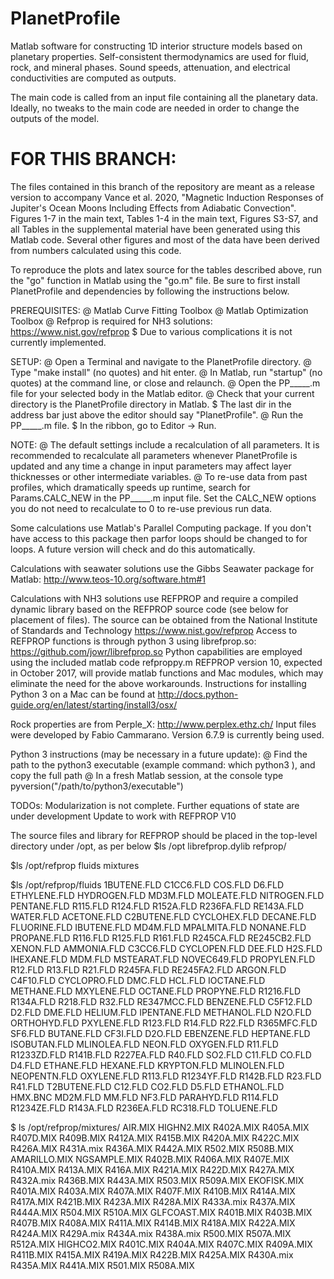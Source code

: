 # PlanetProfile
Matlab software for constructing 1D interior structure models based on planetary properties. Self-consistent thermodynamics are used for fluid, rock, and mineral phases. Sound speeds, attenuation, and electrical conductivities are computed as outputs.

The main code is called from an input file containing all the planetary data.  Ideally, no tweaks to the main code are needed in order to change the outputs of the model.

# FOR THIS BRANCH:
The files contained in this branch of the repository are meant as a release version to accompany Vance et al. 2020, "Magnetic Induction Responses of Jupiter's Ocean Moons Including Effects from Adiabatic Convection". Figures 1-7 in the main text, Tables 1-4 in the main text, Figures S3-S7, and all Tables in the supplemental material have been generated using this Matlab code. Several other figures and most of the data have been derived from numbers calculated using this code.

To reproduce the plots and latex source for the tables described above, run the "go" function in Matlab using the "go.m" file. Be sure to first install PlanetProfile and dependencies by following the instructions below.

PREREQUISITES:
  @ Matlab Curve Fitting Toolbox
  @ Matlab Optimization Toolbox
  @ Refprop is required for NH3 solutions: https://www.nist.gov/refprop
      $ Due to various complications it is not currently implemented.

SETUP:
  @ Open a Terminal and navigate to the PlanetProfile directory.
  @ Type "make install" (no quotes) and hit enter.
  @ In Matlab, run "startup" (no quotes) at the command line, or close and relaunch.
  @ Open the PP_____.m file for your selected body in the Matlab editor.
  @ Check that your current directory is the PlanetProfile directory in Matlab.
      $ The last dir in the address bar just above the editor should say "PlanetProfile".
  @ Run the PP_____.m file.
      $ In the ribbon, go to Editor -> Run.

NOTE:
  @ The default settings include a recalculation of all parameters. It is recommended to recalculate all parameters whenever PlanetProfile is updated and any time a change in input parameters may affect layer thicknesses or other intermediate variables.
  @ To re-use data from past profiles, which dramatically speeds up runtime, search for Params.CALC_NEW in the PP_____.m input file. Set the CALC_NEW options you do not need to recalculate to 0 to re-use previous run data.

Some calculations use Matlab's Parallel Computing package.  If you don't have access to this package then parfor loops should be changed to for loops.  A future version will check and do this automatically.

Calculations with seawater solutions use the Gibbs Seawater package for Matlab: http://www.teos-10.org/software.htm#1

Calculations with NH3 solutions use REFPROP and require a compiled dynamic library based on the REFPROP source code (see below for placement of files).  The source can be obtained from the National Institute of Standards and Technology https://www.nist.gov/refprop
Access to REFPROP functions is through python 3 using librefprop.so: https://github.com/jowr/librefprop.so
Python capabilities are employed using the included matlab code refproppy.m
REFPROP version 10, expected in October 2017, will provide matlab functions and Mac modules, which may eliminate the need for the above workarounds.
Instructions for installing Python 3 on a Mac can be found at http://docs.python-guide.org/en/latest/starting/install3/osx/

Rock properties are from Perple_X: http://www.perplex.ethz.ch/
Input files were developed by Fabio Cammarano. Version 6.7.9 is currently being used.

Python 3 instructions (may be necessary in a future update):
  @ Find the path to the python3 executable (example command: which python3 ), and copy the full path
  @ In a fresh Matlab session, at the console type pyversion("/path/to/python3/executable")

TODOs:
Modularization is not complete. 
Further equations of state are under development
Update to work with REFPROP V10

The source files and library for REFPROP should be placed in the top-level directory under /opt, as per below
$ls /opt
librefprop.dylib refprop/

$ls /opt/refprop
fluids   mixtures

$ls /opt/refprop/fluids
1BUTENE.FLD  C1CC6.FLD    COS.FLD      D6.FLD       ETHYLENE.FLD HYDROGEN.FLD MD3M.FLD     MOLEATE.FLD  NITROGEN.FLD PENTANE.FLD  R115.FLD     R124.FLD     R152A.FLD    R236FA.FLD   RE143A.FLD   WATER.FLD
ACETONE.FLD  C2BUTENE.FLD CYCLOHEX.FLD DECANE.FLD   FLUORINE.FLD IBUTENE.FLD  MD4M.FLD     MPALMITA.FLD NONANE.FLD   PROPANE.FLD  R116.FLD     R125.FLD     R161.FLD     R245CA.FLD   RE245CB2.FLD XENON.FLD
AMMONIA.FLD  C3CC6.FLD    CYCLOPEN.FLD DEE.FLD      H2S.FLD      IHEXANE.FLD  MDM.FLD      MSTEARAT.FLD NOVEC649.FLD PROPYLEN.FLD R12.FLD      R13.FLD      R21.FLD      R245FA.FLD   RE245FA2.FLD
ARGON.FLD    C4F10.FLD    CYCLOPRO.FLD DMC.FLD      HCL.FLD      IOCTANE.FLD  METHANE.FLD  MXYLENE.FLD  OCTANE.FLD   PROPYNE.FLD  R1216.FLD    R134A.FLD    R218.FLD     R32.FLD      RE347MCC.FLD
BENZENE.FLD  C5F12.FLD    D2.FLD       DME.FLD      HELIUM.FLD   IPENTANE.FLD METHANOL.FLD N2O.FLD      ORTHOHYD.FLD PXYLENE.FLD  R123.FLD     R14.FLD      R22.FLD      R365MFC.FLD  SF6.FLD
BUTANE.FLD   CF3I.FLD     D2O.FLD      EBENZENE.FLD HEPTANE.FLD  ISOBUTAN.FLD MLINOLEA.FLD NEON.FLD     OXYGEN.FLD   R11.FLD      R1233ZD.FLD  R141B.FLD    R227EA.FLD   R40.FLD      SO2.FLD
C11.FLD      CO.FLD       D4.FLD       ETHANE.FLD   HEXANE.FLD   KRYPTON.FLD  MLINOLEN.FLD NEOPENTN.FLD OXYLENE.FLD  R113.FLD     R1234YF.FLD  R142B.FLD    R23.FLD      R41.FLD      T2BUTENE.FLD
C12.FLD      CO2.FLD      D5.FLD       ETHANOL.FLD  HMX.BNC      MD2M.FLD     MM.FLD       NF3.FLD      PARAHYD.FLD  R114.FLD     R1234ZE.FLD  R143A.FLD    R236EA.FLD   RC318.FLD    TOLUENE.FLD

$ ls /opt/refprop/mixtures/
AIR.MIX      HIGHN2.MIX   R402A.MIX    R405A.MIX    R407D.MIX    R409B.MIX    R412A.MIX    R415B.MIX    R420A.MIX    R422C.MIX    R426A.MIX    R431A.mix    R436A.MIX    R442A.MIX    R502.MIX     R508B.MIX
AMARILLO.MIX NGSAMPLE.MIX R402B.MIX    R406A.MIX    R407E.MIX    R410A.MIX    R413A.MIX    R416A.MIX    R421A.MIX    R422D.MIX    R427A.MIX    R432A.mix    R436B.MIX    R443A.MIX    R503.MIX     R509A.MIX
EKOFISK.MIX  R401A.MIX    R403A.MIX    R407A.MIX    R407F.MIX    R410B.MIX    R414A.MIX    R417A.MIX    R421B.MIX    R423A.MIX    R428A.MIX    R433A.mix    R437A.MIX    R444A.MIX    R504.MIX     R510A.MIX
GLFCOAST.MIX R401B.MIX    R403B.MIX    R407B.MIX    R408A.MIX    R411A.MIX    R414B.MIX    R418A.MIX    R422A.MIX    R424A.MIX    R429A.mix    R434A.mix    R438A.mix    R500.MIX     R507A.MIX    R512A.MIX
HIGHCO2.MIX  R401C.MIX    R404A.MIX    R407C.MIX    R409A.MIX    R411B.MIX    R415A.MIX    R419A.MIX    R422B.MIX    R425A.MIX    R430A.mix    R435A.MIX    R441A.MIX    R501.MIX     R508A.MIX  
